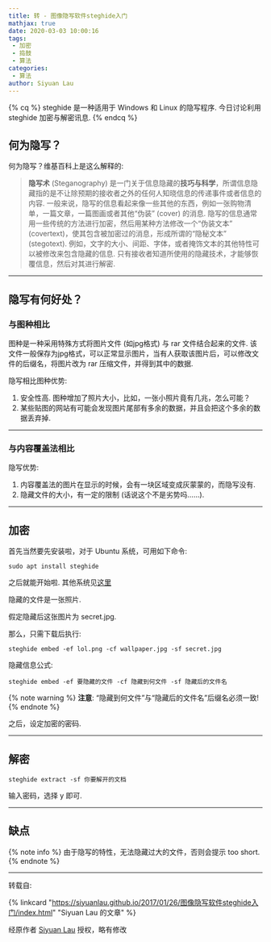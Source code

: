 ```yaml
---
title: 转 - 图像隐写软件steghide入门
mathjax: true
date: 2020-03-03 10:00:16
tags:
 - 加密
 - 捣鼓
 - 算法
categories:
 - 算法
author: Siyuan Lau
---
```


<!-- placeholder -->

{% cq %} steghide 是一种适用于 Windows 和 Linux 的隐写程序. 
今日讨论利用 steghide 加密与解密讯息.  {% endcq %}

<!-- more -->

## 何为隐写？

何为隐写？维基百科上是这么解释的:

> **隐写术** (Steganography) 是一门关于信息隐藏的**技巧与科学**，所谓信息隐藏指的是不让除预期的接收者之外的任何人知晓信息的传递事件或者信息的内容. 一般来说，隐写的信息看起来像一些其他的东西，例如一张购物清单，一篇文章，一篇图画或者其他“伪装” (cover) 的消息. 隐写的信息通常用一些传统的方法进行加密，然后用某种方法修改一个“伪装文本” (covertext)，使其包含被加密过的消息，形成所谓的“隐秘文本” (stegotext). 例如，文字的大小、间距、字体，或者掩饰文本的其他特性可以被修改来包含隐藏的信息. 只有接收者知道所使用的隐藏技术，才能够恢覆信息，然后对其进行解密. 

---

## 隐写有何好处？

### 与图种相比

图种是一种采用特殊方式将图片文件 (如jpg格式) 与 rar 文件结合起来的文件. 该文件一般保存为jpg格式，可以正常显示图片，当有人获取该图片后，可以修改文件的后缀名，将图片改为 rar 压缩文件，并得到其中的数据. 

隐写相比图种优势:

1. 安全性高. 图种增加了照片大小，比如，一张小照片竟有几兆，怎么可能？
2. 某些贴图的网站有可能会发现图片尾部有多余的数据，并且会把这个多余的数据丢弃掉. 

---

### 与内容覆盖法相比

隐写优势:

1. 内容覆盖法的图片在显示的时候，会有一块区域变成灰蒙蒙的，而隐写没有. 
2. 隐藏文件的大小，有一定的限制 (话说这个不是劣势吗……). 

---

## 加密

首先当然要先安装啦，对于 Ubuntu 系统，可用如下命令:

```
sudo apt install steghide
```

之后就能开始啦. 其他系统见[这里](https://sourceforge.net/projects/steghide/)

隐藏的文件是一张照片. 

假定隐藏后这张图片为 secret.jpg. 

那么，只需下载后执行:

```
steghide embed -ef lol.png -cf wallpaper.jpg -sf secret.jpg
```

隐藏信息公式:

```
steghide embed -ef 要隐藏的文件 -cf 隐藏到何文件 -sf 隐藏后的文件名
```

{% note warning %}
**注意**: “隐藏到何文件”与“隐藏后的文件名”后缀名必须一致!
{% endnote %}

之后，设定加密的密码. 

---

## 解密

```
steghide extract -sf 你要解开的文档
```

输入密码，选择 y 即可. 

---

## 缺点

{% note info %}
由于隐写的特性，无法隐藏过大的文件，否则会提示 too short. 
{% endnote %}

---

转载自:

{% linkcard "https://siyuanlau.github.io/2017/01/26/图像隐写软件steghide入门/index.html" "Siyuan Lau 的文章" %}

经原作者 [Siyuan Lau](https://siyuanlau.github.io/) 授权，略有修改